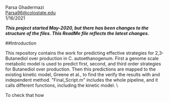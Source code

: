 Parsa Ghadermazi  \
Parsa96@colostate.edu \
1/16/2021

***This project started May-2020, but there has been changes to the structure of
the files. This ReadMe file reflects the latest changes.***

##Introduction

This repository contains the work for predicting effective strategies for 2,3-Butanediol
over production in C. autoethanogenum. First a genome scale metabolic model is used
to predict first, second, and third order strategies for Butanediol over production.
Then this predictions are mapped to the existing kinetic model, Greene et al., to
find the verify the results with and independent method. "Final_Script.m" includes
the whole pipeline, and it calls different functions, including the kinetic model.  \

To check that how
